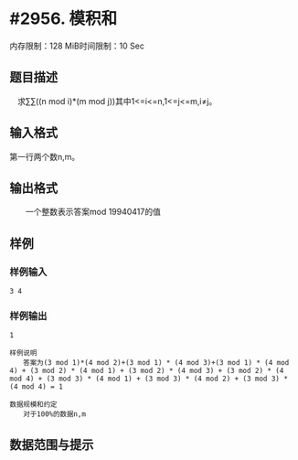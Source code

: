 # #2956. 模积和

内存限制：128 MiB时间限制：10 Sec

## 题目描述

　求&sum;&sum;((n mod i)*(m mod j))其中1<=i<=n,1<=j<=m,i&ne;j。

## 输入格式

第一行两个数n,m。

## 输出格式

　　一个整数表示答案mod 19940417的值

## 样例

### 样例输入

    
    
    3 4
    
    
    

### 样例输出

    
    1
    
    样例说明
    　　答案为(3 mod 1)*(4 mod 2)+(3 mod 1) * (4 mod 3)+(3 mod 1) * (4 mod 4) + (3 mod 2) * (4 mod 1) + (3 mod 2) * (4 mod 3) + (3 mod 2) * (4 mod 4) + (3 mod 3) * (4 mod 1) + (3 mod 3) * (4 mod 2) + (3 mod 3) * (4 mod 4) = 1
    
    数据规模和约定
    　　对于100%的数据n,m
    

## 数据范围与提示
